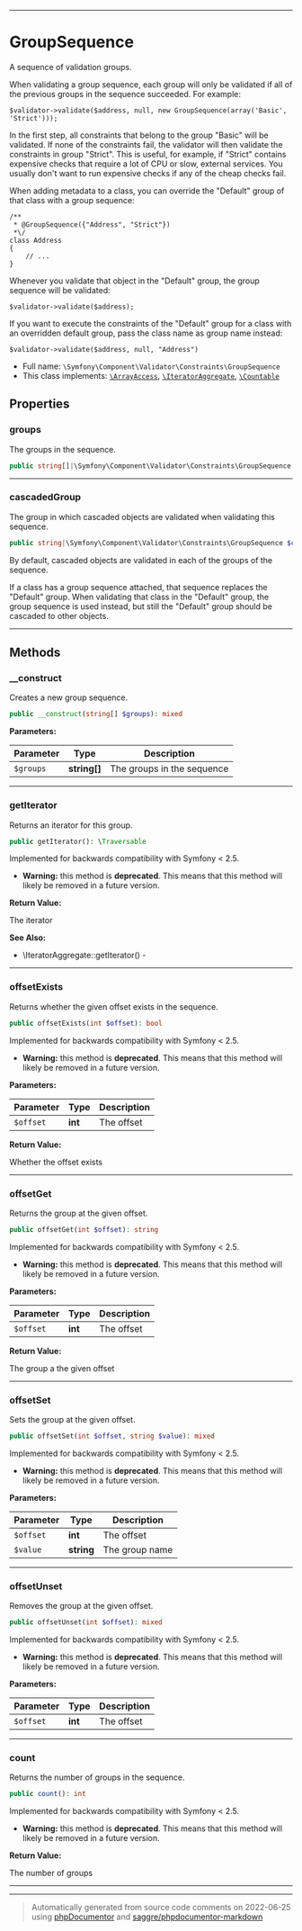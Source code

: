 ***

# GroupSequence

A sequence of validation groups.

When validating a group sequence, each group will only be validated if all
of the previous groups in the sequence succeeded. For example:

    $validator->validate($address, null, new GroupSequence(array('Basic', 'Strict')));

In the first step, all constraints that belong to the group "Basic" will be
validated. If none of the constraints fail, the validator will then validate
the constraints in group "Strict". This is useful, for example, if "Strict"
contains expensive checks that require a lot of CPU or slow, external
services. You usually don't want to run expensive checks if any of the cheap
checks fail.

When adding metadata to a class, you can override the "Default" group of
that class with a group sequence:

    /**
     * @GroupSequence({"Address", "Strict"})
     *\/
    class Address
    {
        // ...
    }

Whenever you validate that object in the "Default" group, the group sequence
will be validated:

    $validator->validate($address);

If you want to execute the constraints of the "Default" group for a class
with an overridden default group, pass the class name as group name instead:

    $validator->validate($address, null, "Address")

* Full name: `\Symfony\Component\Validator\Constraints\GroupSequence`
* This class implements:
[`\ArrayAccess`](../../../../ArrayAccess.md), [`\IteratorAggregate`](../../../../IteratorAggregate.md), [`\Countable`](../../../../Countable.md)



## Properties


### groups

The groups in the sequence.

```php
public string[]|\Symfony\Component\Validator\Constraints\GroupSequence[] $groups
```






***

### cascadedGroup

The group in which cascaded objects are validated when validating
this sequence.

```php
public string|\Symfony\Component\Validator\Constraints\GroupSequence $cascadedGroup
```

By default, cascaded objects are validated in each of the groups of
the sequence.

If a class has a group sequence attached, that sequence replaces the
"Default" group. When validating that class in the "Default" group, the
group sequence is used instead, but still the "Default" group should be
cascaded to other objects.




***

## Methods


### __construct

Creates a new group sequence.

```php
public __construct(string[] $groups): mixed
```








**Parameters:**

| Parameter | Type | Description |
|-----------|------|-------------|
| `$groups` | **string[]** | The groups in the sequence |




***

### getIterator

Returns an iterator for this group.

```php
public getIterator(): \Traversable
```

Implemented for backwards compatibility with Symfony < 2.5.




* **Warning:** this method is **deprecated**. This means that this method will likely be removed in a future version.




**Return Value:**

The iterator


**See Also:**

* \IteratorAggregate::getIterator() - 

***

### offsetExists

Returns whether the given offset exists in the sequence.

```php
public offsetExists(int $offset): bool
```

Implemented for backwards compatibility with Symfony < 2.5.




* **Warning:** this method is **deprecated**. This means that this method will likely be removed in a future version.



**Parameters:**

| Parameter | Type | Description |
|-----------|------|-------------|
| `$offset` | **int** | The offset |


**Return Value:**

Whether the offset exists



***

### offsetGet

Returns the group at the given offset.

```php
public offsetGet(int $offset): string
```

Implemented for backwards compatibility with Symfony < 2.5.




* **Warning:** this method is **deprecated**. This means that this method will likely be removed in a future version.



**Parameters:**

| Parameter | Type | Description |
|-----------|------|-------------|
| `$offset` | **int** | The offset |


**Return Value:**

The group a the given offset



***

### offsetSet

Sets the group at the given offset.

```php
public offsetSet(int $offset, string $value): mixed
```

Implemented for backwards compatibility with Symfony < 2.5.




* **Warning:** this method is **deprecated**. This means that this method will likely be removed in a future version.



**Parameters:**

| Parameter | Type | Description |
|-----------|------|-------------|
| `$offset` | **int** | The offset |
| `$value` | **string** | The group name |




***

### offsetUnset

Removes the group at the given offset.

```php
public offsetUnset(int $offset): mixed
```

Implemented for backwards compatibility with Symfony < 2.5.




* **Warning:** this method is **deprecated**. This means that this method will likely be removed in a future version.



**Parameters:**

| Parameter | Type | Description |
|-----------|------|-------------|
| `$offset` | **int** | The offset |




***

### count

Returns the number of groups in the sequence.

```php
public count(): int
```

Implemented for backwards compatibility with Symfony < 2.5.




* **Warning:** this method is **deprecated**. This means that this method will likely be removed in a future version.




**Return Value:**

The number of groups



***


***
> Automatically generated from source code comments on 2022-06-25 using [phpDocumentor](http://www.phpdoc.org/) and [saggre/phpdocumentor-markdown](https://github.com/Saggre/phpDocumentor-markdown)
